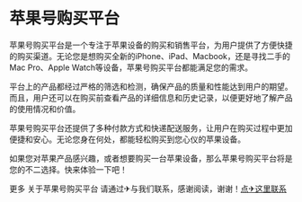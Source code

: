 # 苹果号购买平台

苹果号购买平台是一个专注于苹果设备的购买和销售平台，为用户提供了方便快捷的购买渠道。无论您是想购买全新的iPhone、iPad、Macbook，还是寻找二手的Mac Pro、Apple Watch等设备，苹果号购买平台都能满足您的需求。

平台上的产品都经过严格的筛选和检测，确保产品的质量和性能达到用户的期望。而且，用户还可以在购买前查看产品的详细信息和历史记录，以便更好地了解产品的使用情况和价值。

苹果号购买平台还提供了多种付款方式和快递配送服务，让用户在购买过程中更加便捷和安心。无论您身在何处，都能轻松购买到您心仪的苹果设备。

如果您对苹果产品感兴趣，或者想要购买一台苹果设备，那么苹果号购买平台将是您的不二选择。快来体验一下吧！

更多 关于苹果号购买平台 请通过✈与我们联系，感谢阅读，谢谢！[点✈这里联系](https://acc.k02.cc)
